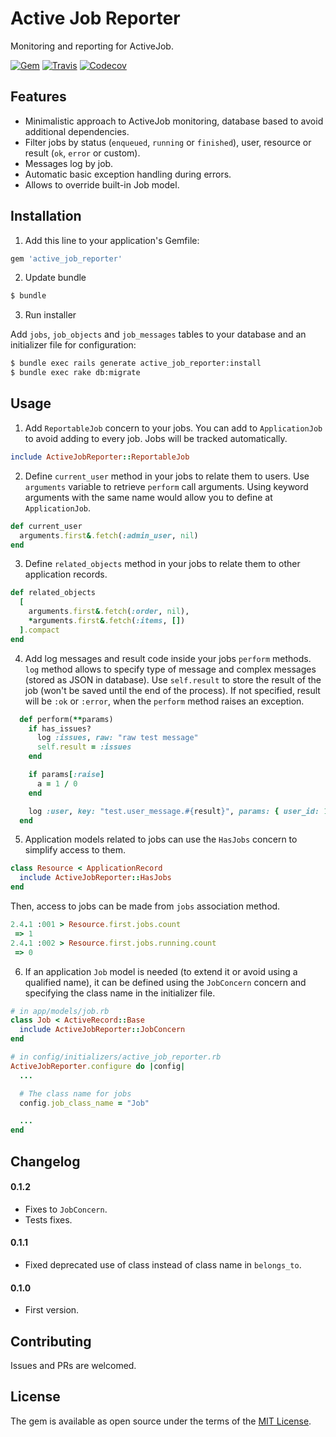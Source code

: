 # Active Job Reporter
Monitoring and reporting for ActiveJob.

[![Gem](https://img.shields.io/gem/v/active_job_reporter.svg)](https://rubygems.org/gems/active_job_reporter)
[![Travis](https://img.shields.io/travis/podemos-info/active_job_reporter/master.svg)](https://travis-ci.org/podemos-info/active_job_reporter)
[![Codecov](https://img.shields.io/codecov/c/github/podemos-info/active_job_reporter.svg)](https://codecov.io/gh/podemos-info/active_job_reporter)

## Features
* Minimalistic approach to ActiveJob monitoring, database based to avoid additional dependencies.
* Filter jobs by status (`enqueued`, `running` or `finished`), user, resource or result (`ok`, `error` or custom).
* Messages log by job.
* Automatic basic exception handling during errors.
* Allows to override built-in Job model.

## Installation
1. Add this line to your application's Gemfile:

```ruby
gem 'active_job_reporter'
```

2. Update bundle

```bash
$ bundle
```

3. Run installer 

Add `jobs`, `job_objects` and `job_messages` tables to your database and an initializer file for configuration:

```bash
$ bundle exec rails generate active_job_reporter:install
$ bundle exec rake db:migrate
```

## Usage

1. Add `ReportableJob` concern to your jobs. You can add to `ApplicationJob` to avoid adding to every job. Jobs will be tracked automatically.

```ruby
include ActiveJobReporter::ReportableJob
```

2. Define `current_user` method in your jobs to relate them to users. Use `arguments` variable to retrieve `perform` call arguments. Using keyword arguments with the same name would allow you to define at `ApplicationJob`.

```ruby
def current_user
  arguments.first&.fetch(:admin_user, nil)
end
```

3. Define `related_objects` method in your jobs to relate them to other application records.

```ruby
def related_objects
  [
    arguments.first&.fetch(:order, nil), 
    *arguments.first&.fetch(:items, [])
  ].compact
end
```

4. Add log messages and result code inside your jobs `perform` methods. `log` method allows to specify type of message and complex messages (stored as JSON in database). Use `self.result` to store the result of the job (won't be saved until the end of the process). If not specified, result will be `:ok` or `:error`, when the `perform` method raises an exception.

```ruby
  def perform(**params)
    if has_issues?
      log :issues, raw: "raw test message"
      self.result = :issues
    end

    if params[:raise]
      a = 1 / 0
    end

    log :user, key: "test.user_message.#{result}", params: { user_id: 1, number: 12 }
  end
```

5. Application models related to jobs can use the `HasJobs` concern to simplify access to them.

```ruby
class Resource < ApplicationRecord
  include ActiveJobReporter::HasJobs
end
```

Then, access to jobs can be made from `jobs` association method.

```ruby
2.4.1 :001 > Resource.first.jobs.count
 => 1
2.4.1 :002 > Resource.first.jobs.running.count
 => 0
```

6. If an application `Job` model is needed (to extend it or avoid using a qualified name), it can be defined using the `JobConcern` concern and specifying the class name in the initializer file.

```ruby
# in app/models/job.rb
class Job < ActiveRecord::Base
  include ActiveJobReporter::JobConcern
end

# in config/initializers/active_job_reporter.rb
ActiveJobReporter.configure do |config|
  ...

  # The class name for jobs
  config.job_class_name = "Job"

  ...
end
```

## Changelog

#### 0.1.2

* Fixes to `JobConcern`.
* Tests fixes.

#### 0.1.1

* Fixed deprecated use of class instead of class name in `belongs_to`.

#### 0.1.0

* First version.

## Contributing
Issues and PRs are welcomed.

## License
The gem is available as open source under the terms of the [MIT License](http://opensource.org/licenses/MIT).
